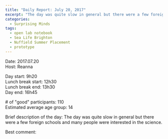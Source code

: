 ```yaml
---
title: "Daily Report: July 20, 2017"
excerpt: "The day was quite slow in general but there were a few foreign schools and many people were interested in the science. "
categories:
  - Surprising Minds
tags:
  - open lab notebook
  - Sea Life Brighton
  - Nuffield Summer Placement
  - prototype
---
```


Date: 2017.07.20  
Host: Reanna   

Day start: 9h20   
Lunch break start: 12h30    
Lunch break end: 13h30  
Day end: 16h45  

\# of "good" participants: 110    
Estimated average age group: 14

Brief description of the day: The day was quite slow in general but there were a few foreign schools and many people were interested in the science. 

Best comment:
